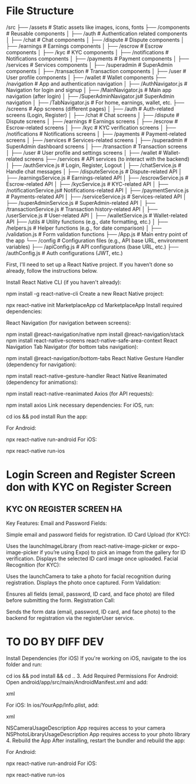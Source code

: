 # File Structure 
/src
├── /assets                    # Static assets like images, icons, fonts
├── /components                # Reusable components
│   ├── /auth                  # Authentication related components
│   ├── /chat                  # Chat components
│   ├── /dispute               # Dispute components
│   ├── /earnings              # Earnings components
│   ├── /escrow                # Escrow components
│   ├── /kyc                   # KYC components
│   ├── /notifications         # Notifications components
│   ├── /payments              # Payment components
│   ├── /services              # Services components
│   ├── /superadmin            # SuperAdmin components
│   ├── /transaction           # Transaction components
│   ├── /user                  # User profile components
│   ├── /wallet                # Wallet components
├── /navigation                # App and authentication navigation
│   ├── /AuthNavigator.js      # Navigation for login and signup
│   ├── /MainNavigator.js      # Main app navigation (after login)
│   ├── /SuperAdminNavigator.js# SuperAdmin navigation
│   ├── /TabNavigator.js       # For home, earnings, wallet, etc.
├── /screens                   # App screens (different pages)
│   ├── /auth                  # Auth-related screens (Login, Register)
│   ├── /chat                  # Chat screens
│   ├── /dispute               # Dispute screens
│   ├── /earnings              # Earnings screens
│   ├── /escrow                # Escrow-related screens
│   ├── /kyc                   # KYC verification screens
│   ├── /notifications         # Notifications screens
│   ├── /payments              # Payment-related screens
│   ├── /services              # Services-related screens
│   ├── /superadmin            # SuperAdmin dashboard screens
│   ├── /transaction           # Transaction screens
│   ├── /user                  # User profile and settings screens
│   ├── /wallet                # Wallet-related screens
├── /services                  # API services (to interact with the backend)
│   ├── /authService.js        # Login, Register, Logout
│   ├── /chatService.js        # Handle chat messages
│   ├── /disputeService.js     # Dispute-related API
│   ├── /earningsService.js    # Earnings-related API
│   ├── /escrowService.js      # Escrow-related API
│   ├── /kycService.js         # KYC-related API
│   ├── /notificationService.js# Notifications-related API
│   ├── /paymentService.js     # Payments-related API
│   ├── /serviceService.js     # Services-related API
│   ├── /superAdminService.js  # SuperAdmin-related API
│   ├── /transactionService.js # Transaction history-related API
│   ├── /userService.js        # User-related API
│   ├── /walletService.js      # Wallet-related API
├── /utils                     # Utility functions (e.g., date formatting, etc.)
│   ├── /helpers.js            # Helper functions (e.g., for date comparison)
│   ├── /validation.js         # Form validation functions
├── /App.js                    # Main entry point of the app
└── /config                    # Configuration files (e.g., API base URL, environment variables)
    ├── /apiConfig.js          # API configurations (base URL, etc.)
    ├── /authConfig.js         # Auth configurations (JWT, etc.)





First, I'll need to set up a React Native project. If you haven’t done so already, follow the instructions below.

Install React Native CLI (if you haven't already):


npm install -g react-native-cli
Create a new React Native project:


npx react-native init MarketplaceApp
cd MarketplaceApp
Install required dependencies:

React Navigation (for navigation between screens):


npm install @react-navigation/native
npm install @react-navigation/stack
npm install react-native-screens react-native-safe-area-context
React Navigation Tab Navigator (for bottom tabs navigation):

npm install @react-navigation/bottom-tabs
React Native Gesture Handler (dependency for navigation):

npm install react-native-gesture-handler
React Native Reanimated (dependency for animations):


npm install react-native-reanimated
Axios (for API requests):


npm install axios
Link necessary dependencies: For iOS, run:


cd ios && pod install
Run the app:

For Android:

npx react-native run-android
For iOS:

npx react-native run-ios

# Login Screen and Register Screen don with KYC on Register Screen

## KYC ON REGISTER SCREEN HA 
Key Features:
Email and Password Fields:

Simple email and password fields for registration.
ID Card Upload (for KYC):

Uses the launchImageLibrary (from react-native-image-picker or expo-image-picker if you’re using Expo) to pick an image from the gallery for ID verification.
Displays the selected ID card image once uploaded.
Facial Recognition (for KYC):

Uses the launchCamera to take a photo for facial recognition during registration.
Displays the photo once captured.
Form Validation:

Ensures all fields (email, password, ID card, and face photo) are filled before submitting the form.
Registration Call:

Sends the form data (email, password, ID card, and face photo) to the backend for registration via the registerUser service.

# TO DO BY DIFF DEV
 Install Dependencies (for iOS)
If you're working on iOS, navigate to the ios folder and run:


cd ios && pod install && cd ..
3. Add Required Permissions
For Android:
Open android/app/src/main/AndroidManifest.xml and add:

xml

<uses-permission android:name="android.permission.CAMERA"/>
<uses-permission android:name="android.permission.READ_EXTERNAL_STORAGE"/>
<uses-permission android:name="android.permission.WRITE_EXTERNAL_STORAGE"/>
For iOS:
In ios/YourApp/Info.plist, add:

xml

<key>NSCameraUsageDescription</key>
<string>App requires access to your camera</string>
<key>NSPhotoLibraryUsageDescription</key>
<string>App requires access to your photo library</string>
4. Rebuild the App
After installing, restart the bundler and rebuild the app:

For Android:


npx react-native run-android
For iOS:


npx react-native run-ios
